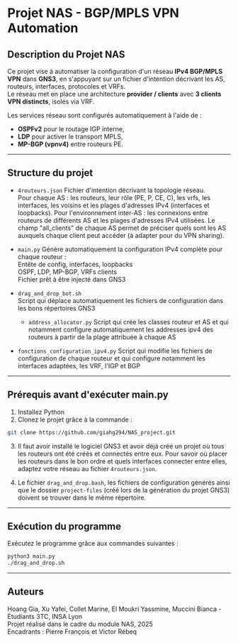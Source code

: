 # Projet NAS - BGP/MPLS VPN Automation

## Description du Projet NAS

Ce projet vise à automatiser la configuration d'un réseau **IPv4 BGP/MPLS VPN** dans **GNS3**, en s'appuyant sur un fichier d'intention décrivant les AS, routeurs, interfaces, protocoles et VRFs.  
Le réseau met en place une architecture **provider / clients** avec **3 clients VPN distincts**, isolés via VRF.

Les services réseau sont configurés automatiquement à l'aide de :

- **OSPFv2** pour le routage IGP interne,
- **LDP** pour activer le transport MPLS,
- **MP-BGP (vpnv4)** entre routeurs PE.

---

## Structure du projet

- `4routeurs.json`
  Fichier d'intention décrivant la topologie réseau.  
  Pour chaque AS : les routeurs, leur rôle (PE, P, CE, C), les vrfs, les interfaces, les voisins et les plages d'adresses IPv4 (interfaces et loopbacks).
  Pour l'environnement inter-AS : les connexions entre routeurs de différents AS et les plages d'adresses IPv4 utilisées.
  Le champ "all_clients" de chaque AS permet de préciser quels sont les AS auxquels chaque client peut accéder (à adapter pour du VPN sharing).

- `main.py`
  Génère automatiquement la configuration IPv4 complète pour chaque routeur :  
  Entête de config, interfaces, loopbacks  
  OSPF, LDP, MP-BGP, VRFs clients  
  Fichier prêt à être injecté dans GNS3
- `drag_and_drop_bot.sh`  
  Script qui déplace automatiquement les fichiers de configuration dans les bons répertoires GNS3
  - `address_allocator.py`
    Script qui crée les classes routeur et AS et qui notamment configure automatiquement les addresses ipv4 des routeurs à partir de la plage attribuée à chaque AS
- `fonctions_configuration_ipv4.py`
  Script qui modifie les fichiers de configuration de chaque routeur et qui configure notamment les interfaces adaptées, les VRF, l'IGP et BGP

---

## Prérequis avant d'exécuter main.py

1. Installez Python
2. Clonez le projet grâce à la commande :

```bash
git clone https://github.com/giahg294/NAS_project.git
```

3. Il faut avoir installé le logiciel GNS3 et avoir déjà créé un projet où tous les routeurs ont été créés et connectés entre eux. Pour savoir où placer les routeurs dans le bon ordre et quels interfaces connecter entre elles, adaptez votre réseau au fichier `4routeurs.json`.

4. Le fichier `drag_and_drop.bash`, les fichiers de configuration générés ainsi que le dossier `project-files` (créé lors de la génération du projet GNS3) doivent se trouver dans le même répertoire.

---

## Exécution du programme

Exécutez le programme grâce aux commandes suivantes :

```bash
python3 main.py
./drag_and_drop.sh
```

---

## Auteurs

Hoang Gia, Xu Yafei, Collet Marine, El Moukri Yassmine, Muccini Bianca - Étudiants 3TC, INSA Lyon  
Projet réalisé dans le cadre du module NAS, 2025  
Encadrants : Pierre François et Victor Rébeq
